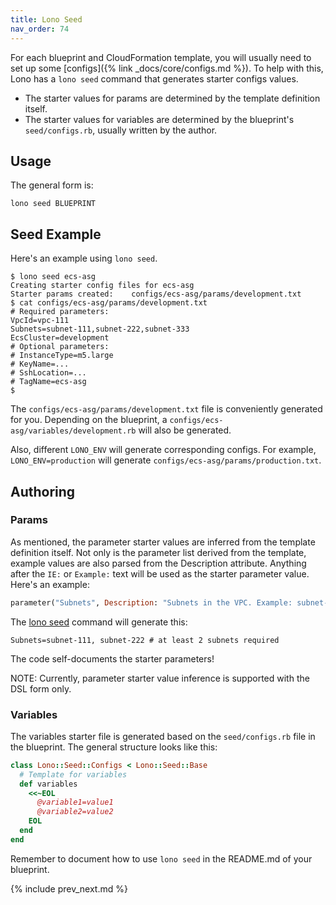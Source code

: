 ```yaml
---
title: Lono Seed
nav_order: 74
---
```


For each blueprint and CloudFormation template, you will usually need to set up some [configs]({% link _docs/core/configs.md %}). To help with this, Lono has a `lono seed` command that generates starter configs values.

* The starter values for params are determined by the template definition itself.
* The starter values for variables are determined by the blueprint's `seed/configs.rb`, usually written by the author.

## Usage

The general form is:

    lono seed BLUEPRINT

## Seed Example

Here's an example using `lono seed`.

    $ lono seed ecs-asg
    Creating starter config files for ecs-asg
    Starter params created:    configs/ecs-asg/params/development.txt
    $ cat configs/ecs-asg/params/development.txt
    # Required parameters:
    VpcId=vpc-111
    Subnets=subnet-111,subnet-222,subnet-333
    EcsCluster=development
    # Optional parameters:
    # InstanceType=m5.large
    # KeyName=...
    # SshLocation=...
    # TagName=ecs-asg
    $

The `configs/ecs-asg/params/development.txt` file is conveniently generated for you. Depending on the blueprint, a `configs/ecs-asg/variables/development.rb` will also be generated.

Also, different `LONO_ENV` will generate corresponding configs. For example, `LONO_ENV=production` will generate  `configs/ecs-asg/params/production.txt`.

## Authoring

### Params

As mentioned, the parameter starter values are inferred from the template definition itself.  Not only is the parameter list derived from the template, example values are also parsed from the Description attribute.  Anything after the `IE:` or `Example:` text will be used as the starter parameter value.  Here's an example:

```ruby
parameter("Subnets", Description: "Subnets in the VPC. Example: subnet-111, subnet-222 # at least 2 subnets required")
```

The [lono seed](https://lono.cloud/reference/lono-seed/) command will generate this:

```
Subnets=subnet-111, subnet-222 # at least 2 subnets required
```

The code self-documents the starter parameters!

NOTE: Currently, parameter starter value inference is supported with the DSL form only.

### Variables

The variables starter file is generated based on the `seed/configs.rb` file in the blueprint. The general structure looks like this:

```ruby
class Lono::Seed::Configs < Lono::Seed::Base
  # Template for variables
  def variables
    <<~EOL
      @variable1=value1
      @variable2=value2
    EOL
  end
end
```

Remember to document how to use `lono seed` in the README.md of your blueprint.

{% include prev_next.md %}
